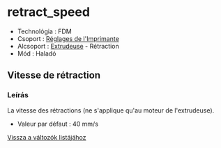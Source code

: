 # retract\_speed

* Technológia : FDM
* Csoport : [Réglages de l'Imprimante](../printer_settings/printer_settings.md)
* Alcsoport : [Extrudeuse](../printer_settings/printer_settings.md#extrudeuse) - Rétraction
* Mód : Haladó

## Vitesse de rétraction

### Leírás

La vitesse des rétractions \(ne s'applique qu'au moteur de l'extrudeuse\).

* Valeur par défaut : 40 mm/s

[Vissza a változók listájához](variable_list.md)

